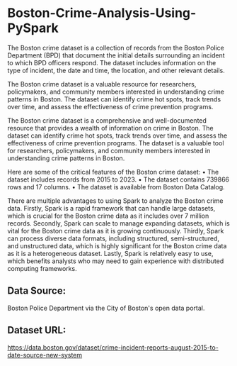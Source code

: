 # Boston-Crime-Analysis-Using-PySpark
The Boston crime dataset is a collection of records from the Boston Police Department (BPD) that document the initial details surrounding an incident to which BPD officers respond. The dataset includes information on the type of incident, the date and time, the location, and other relevant details.

The Boston crime dataset is a valuable resource for researchers, policymakers, and community members interested in understanding crime patterns in Boston. The dataset can identify crime hot spots, track trends over time, and assess the effectiveness of crime prevention programs.

The Boston crime dataset is a comprehensive and well-documented resource that provides a wealth of information on crime in Boston. The dataset can identify crime hot spots, track trends over time, and assess the effectiveness of crime prevention programs. The dataset is a valuable tool for researchers, policymakers, and community members interested in understanding crime patterns in Boston.

Here are some of the critical features of the Boston crime dataset:
•	The dataset includes records from 2015 to 2023.
•	The dataset contains 739866 rows and 17 columns.
•	The dataset is available from Boston Data Catalog.

There are multiple advantages to using Spark to analyze the Boston crime data. Firstly, Spark is a rapid framework that can handle large datasets, which is crucial for the Boston crime data as it includes over 7 million records. Secondly, Spark can scale to manage expanding datasets, which is vital for the Boston crime data as it is growing continuously. Thirdly, Spark can process diverse data formats, including structured, semi-structured, and unstructured data, which is highly significant for the Boston crime data as it is a heterogeneous dataset. Lastly, Spark is relatively easy to use, which benefits analysts who may need to gain experience with distributed computing frameworks.

## Data Source: 
Boston Police Department via the City of Boston's open data portal.

## Dataset URL: 
https://data.boston.gov/dataset/crime-incident-reports-august-2015-to-date-source-new-system



